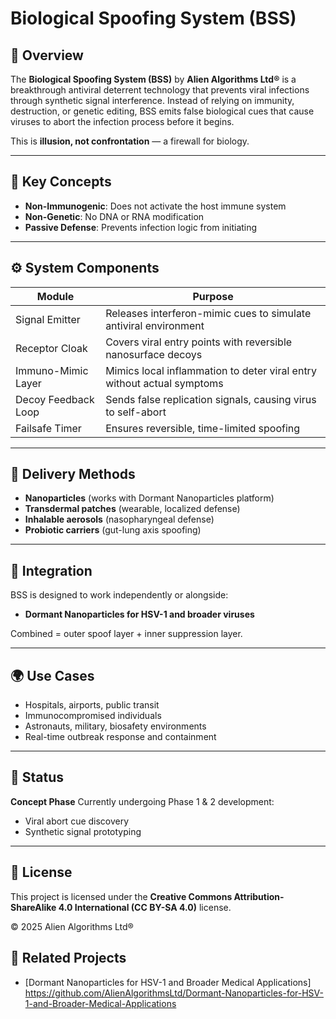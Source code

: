 # Biological Spoofing System (BSS)

## 🔬 Overview

The **Biological Spoofing System (BSS)** by **Alien Algorithms Ltd®** is a breakthrough antiviral deterrent technology that prevents viral infections through synthetic signal interference. Instead of relying on immunity, destruction, or genetic editing, BSS emits false biological cues that cause viruses to abort the infection process before it begins.

This is **illusion, not confrontation** — a firewall for biology.

---

## 🧠 Key Concepts

* **Non-Immunogenic**: Does not activate the host immune system
* **Non-Genetic**: No DNA or RNA modification
* **Passive Defense**: Prevents infection logic from initiating

---

## ⚙️ System Components

| Module              | Purpose                                                                |
| ------------------- | ---------------------------------------------------------------------- |
| Signal Emitter      | Releases interferon-mimic cues to simulate antiviral environment       |
| Receptor Cloak      | Covers viral entry points with reversible nanosurface decoys           |
| Immuno-Mimic Layer  | Mimics local inflammation to deter viral entry without actual symptoms |
| Decoy Feedback Loop | Sends false replication signals, causing virus to self-abort           |
| Failsafe Timer      | Ensures reversible, time-limited spoofing                              |

---

## 🚚 Delivery Methods

* **Nanoparticles** (works with Dormant Nanoparticles platform)
* **Transdermal patches** (wearable, localized defense)
* **Inhalable aerosols** (nasopharyngeal defense)
* **Probiotic carriers** (gut-lung axis spoofing)

---

## 🧩 Integration

BSS is designed to work independently or alongside:

* **Dormant Nanoparticles for HSV-1 and broader viruses**

Combined = outer spoof layer + inner suppression layer.

---

## 🌍 Use Cases

* Hospitals, airports, public transit
* Immunocompromised individuals
* Astronauts, military, biosafety environments
* Real-time outbreak response and containment

---

## 🧪 Status

**Concept Phase**
Currently undergoing Phase 1 & 2 development:

* Viral abort cue discovery
* Synthetic signal prototyping

---

## 📄 License

This project is licensed under the **Creative Commons Attribution-ShareAlike 4.0 International (CC BY-SA 4.0)** license.

© 2025 Alien Algorithms Ltd®


## 🔗 Related Projects

* [Dormant Nanoparticles for HSV-1 and Broader Medical Applications] https://github.com/AlienAlgorithmsLtd/Dormant-Nanoparticles-for-HSV-1-and-Broader-Medical-Applications
